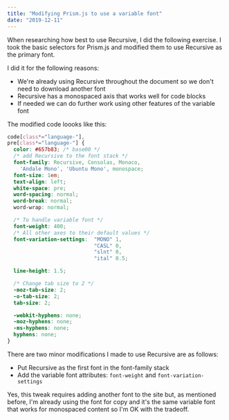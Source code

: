 ```yaml
---
title: "Modifying Prism.js to use a variable font"
date: "2019-12-11"
---
```


When researching how best to use Recursive, I did the following exercise. I took the basic selectors for Prism.js and modified them to use Recursive as the primary font.

I did it for the following reasons:

- We're already using Recursive throughout the document so we don't need to download another font
- Recursive has a monospaced axis that works well for code blocks
- If needed we can do further work using other features of the variable font

The modified code loooks like this:

```css
code[class*="language-"],
pre[class*="language-"] {
  color: #657b83; /* base00 */
  /* add Recursive to the font stack */
  font-family: Recursive, Consolas, Monaco,
    'Andale Mono', 'Ubuntu Mono', monospace;
  font-size: 1em;
  text-align: left;
  white-space: pre;
  word-spacing: normal;
  word-break: normal;
  word-wrap: normal;

  /* To handle variable font */
  font-weight: 400;
  /* All other axes to their default values */
  font-variation-settings:  "MONO" 1,
                            "CASL" 0,
                            "slnt" 0,
                            "ital" 0.5;

  line-height: 1.5;

  /* Change tab size to 2 */
  -moz-tab-size: 2;
  -o-tab-size: 2;
  tab-size: 2;

  -webkit-hyphens: none;
  -moz-hyphens: none;
  -ms-hyphens: none;
  hyphens: none;
}
```

There are two minor modifications I made to use Recursive are as follows:

- Put Recursive as the first font in the font-family stack
- Add the variable font attributes: `font-weight` and `font-variation-settings`

Yes, this tweak requires adding another font to the site but, as mentioned before, I'm already using the font for copy and it's the same variable font that works for monospaced content so I'm OK with the tradeoff.
